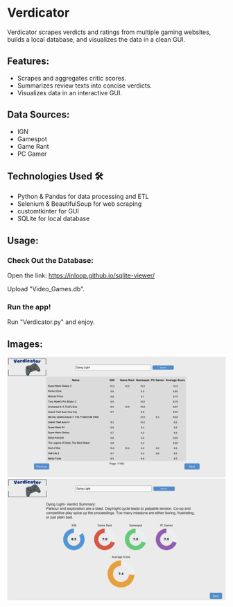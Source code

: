 # Verdicator
Verdicator scrapes verdicts and ratings from multiple gaming websites, builds a local database, and visualizes the data in a clean GUI.

## Features:
 - Scrapes and aggregates critic scores.
 - Summarizes review texts into concise verdicts.
 - Visualizes data in an interactive GUI.

## Data Sources:
 - IGN  
 - Gamespot  
 - Game Rant  
 - PC Gamer  
 
 ## Technologies Used 🛠️
 - Python & Pandas for data processing and ETL
 - Selenium & BeautifulSoup for web scraping
 - customtkinter for GUI
 - SQLite for local database
 
 ## Usage:
 ### Check Out the Database:
 Open the link: https://inloop.github.io/sqlite-viewer/
 
 Upload "Video_Games.db".
 
 ### Run the app!
 Run "Verdicator.py" and enjoy.
 
 
 ## Images:
 ![Rating](Assets/Screenshot3.png)
 ![Home Screen](Assets/Screenshot2.png)
